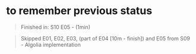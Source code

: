 # to remember previous status

> Finished in: S10 E05 - (1min)

> Skipped E01, E02, E03, (part of E04 [10m - finish]) and E05 from S09 - Algolia implementation